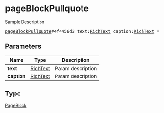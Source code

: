 # pageBlockPullquote

Sample Description

<pre>
<a href="../constructor/pageBlockPullquote.md">pageBlockPullquote</a>#4f4456d3 text:<a href="../type/RichText.md">RichText</a> caption:<a href="../type/RichText.md">RichText</a> = <a href="../type/PageBlock.md">PageBlock</a>;
</pre>
## Parameters

| Name | Type | Description |
|------|:----:|-------------|
| **text** | <a href="../type/RichText.md">RichText</a> | Param description |
| **caption** | <a href="../type/RichText.md">RichText</a> | Param description |

## Type

<a href="../type/PageBlock.md">PageBlock</a>
